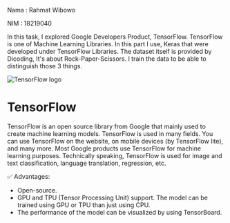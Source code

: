 
<p>Nama : Rahmat Wibowo</p>
<p>NIM : 18219040 </p>

In this task, I explored Google Developers Product, TensorFlow. TensorFlow is one of Machine Learning Libraries. In this part I use, Keras that were developed under TensorFlow Libraries. The dataset itself is provided by Dicoding, It's about Rock-Paper-Scissors. I train the data to be able to distinguish those 3 things.

![TensorFlow logo](https://www.gstatic.com/devrel-devsite/prod/v7cbba9dce83f2a54b727914bb06dd524b80e611a7d1fe33e121163235013f003/tensorflow/images/lockup.svg "TensorFlow Logo")

# TensorFlow

TensorFlow is an open source library from Google that mainly used to create machine learning models. TensorFlow is used in many fields. You can use TensorFlow on the website, on mobile devices (by TensorFlow lite), and many more. Most Google products use TensorFlow for machine learning purposes. Technically speaking, TensorFlow is used for image and text classification, language translation, regression, etc.

✅ Advantages:
- Open-source.
- GPU and TPU (Tensor Processing Unit) support. The model can be trained using GPU or TPU than just using CPU.
- The performance of the model can be visualized by using TensorBoard.
